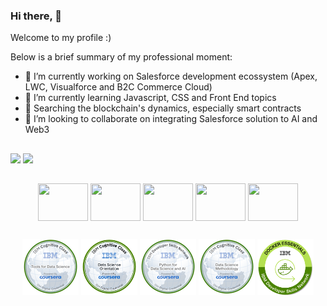### Hi there,  👋

Welcome to my profile :)

Below is a brief summary of my professional moment:
- 🔭 I’m currently working on Salesforce development ecossystem (Apex, LWC, Visualforce and B2C Commerce Cloud)
- 🌱 I’m currently learning Javascript, CSS and Front End topics
- 🔬 Searching the blockchain's dynamics, especially smart contracts
- 👯 I’m looking to collaborate on integrating Salesforce solution to AI and Web3
##

<div style="display: inline_block">
  <img height="150em"  src="https://github-readme-stats.vercel.app/api?username=csilva86&show_icons=true&theme=tokyonight" />
  <img height="150em"  src="https://github-readme-stats.vercel.app/api/top-langs/?username=csilva86&layout=compact&theme=tokyonight" />
</div>

##

<div style="display: inline_block" align="center">
    <img align="center" height="60" width="80" src="https://cdn.jsdelivr.net/gh/devicons/devicon/icons/salesforce/salesforce-original.svg" /></center>
    <img align="center" height="60" width="80" src="https://cdn.jsdelivr.net/gh/devicons/devicon/icons/javascript/javascript-original.svg" />
    <img align="center" height="60" width="80" src="https://cdn.jsdelivr.net/gh/devicons/devicon/icons/nodejs/nodejs-original.svg" />
    <img align="center" height="60" width="80" src="https://cdn.jsdelivr.net/gh/devicons/devicon/icons/python/python-original-wordmark.svg" />
    <img align="center" height="60" width="80" src="https://cdn.jsdelivr.net/gh/devicons/devicon/icons/solidity/solidity-plain.svg" />
</div>      

##

<div style="display: inline_block" align="center">
    <img height="90" width="90" align="center" src="tools-for-data-science.png" />
    <img height="90" width="90" align="center" src="data-science-orientation.png" />
    <img height="90" width="90" align="center" src="python-for-data-science-and-ai.png" />
    <img height="90" width="90" align="center" src="data-science-methodology.png" />
    <img height="90" width="90" align="center" src="docker-essentials-a-developer-introduction.png" />
</div>

<!--
**csilva86/csilva86** is a ✨ _special_ ✨ repository because its `README.md` (this file) appears on your GitHub profile.

Here are some ideas to get you started:

- 🔭 I’m currently working on ...
- 🌱 I’m currently learning ...
- 👯 I’m looking to collaborate on ...
- 🤔 I’m looking for help with ...
- 💬 Ask me about ...
- 📫 How to reach me: ...
- 😄 Pronouns: ...
- ⚡ Fun fact: ...
-->



